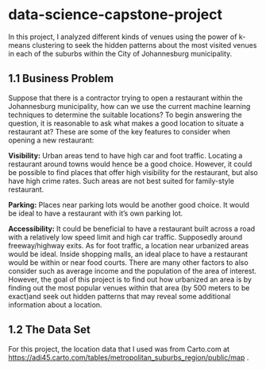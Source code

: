 # data-science-capstone-project
In this project, I analyzed different kinds of venues using the power of k-means clustering to seek the hidden patterns about the most visited venues in each of the suburbs within the City of Johannesburg municipality. 
## 1.1 Business Problem
Suppose that there is a contractor trying to open a restaurant within the Johannesburg municipality, how can we use the current machine learning techniques to determine the suitable locations?
To begin answering the question, it is reasonable to ask what makes a good location to situate a restaurant at? These are some of the key features to consider when opening a new restaurant:

__Visibility:__ Urban areas tend to have high car and foot traffic. Locating a restaurant around towns would hence be a good choice. However, it could be possible to find places that offer high visibility for the restaurant, but also have high crime rates. Such areas are not best suited for family-style restaurant.

__Parking:__ Places near parking lots would be another good choice. It would be ideal to have a restaurant with it’s own parking lot.

__Accessibility:__ It could be beneficial to have a restaurant built across a road with a relatively low speed limit and high car traffic. Supposedly around freeway/highway exits. As for foot traffic, a location near urbanized areas would be ideal. Inside shopping malls, an ideal place to have a restaurant would be within or near food courts.
There are many other factors to also consider such as average income and the population of the area of interest. However, the goal of this project is to find out how urbanized an area is by finding out the most popular venues within that area (by 500 meters to be exact)and seek out hidden patterns that may reveal some additional information about a location.
## 1.2 The Data Set
For this project, the location data that I used was from Carto.com at https://adi45.carto.com/tables/metropolitan_suburbs_region/public/map .
